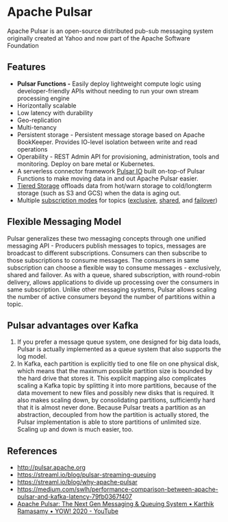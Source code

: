 # Apache Pulsar

Apache Pulsar is an open-source distributed pub-sub messaging system originally created at Yahoo and now part of the Apache Software Foundation

## Features

- **Pulsar Functions -** Easily deploy lightweight compute logic using developer-friendly APIs without needing to run your own stream processing engine
- Horizontally scalable
- Low latency with durability
- Geo-replication
- Multi-tenancy
- Persistent storage - Persistent message storage based on Apache BookKeeper. Provides IO-level isolation between write and read operations
- Operability - REST Admin API for provisioning, administration, tools and monitoring. Deploy on bare metal or Kubernetes.
- A serverless connector framework [Pulsar IO](http://pulsar.apache.org/docs/en/io-overview) built on-top-of Pulsar Functions to make moving data in and out Apache Pulsar easier.
- [Tiered Storage](http://pulsar.apache.org/docs/en/concepts-tiered-storage) offloads data from hot/warn storage to cold/longterm storage (such as S3 and GCS) when the data is aging out.
- Multiple [subscription modes](http://pulsar.apache.org/docs/en/concepts-messaging#subscription-modes) for topics ([exclusive](http://pulsar.apache.org/docs/en/concepts-messaging#exclusive), [shared](http://pulsar.apache.org/docs/en/concepts-messaging#shared), and [failover](http://pulsar.apache.org/docs/en/concepts-messaging#failover))

## Flexible Messaging Model

Pulsar generalizes these two messaging concepts through one unified messaging API - Producers publish messages to topics, messages are broadcast to different subscriptions. Consumers can then subscribe to those subscriptions to consume messages. The consumers in same subscription can choose a flexible way to consume messages - exclusively, shared and failover. As with a queue, shared subscription, with round-robin delivery, allows applications to divide up processing over the consumers in same subscription. Unlike other messaging systems, Pulsar allows scaling the number of active consumers beyond the number of partitions within a topic.

## Pulsar advantages over Kafka

1. If you prefer a message queue system, one designed for big data loads, Pulsar is actually implemented as a queue system that also supports the log model.
2. In Kafka, each partition is explicitly tied to one file on one physical disk, which means that the maximum possible partition size is bounded by the hard drive that stores it. This explicit mapping also complicates scaling a Kafka topic by splitting it into more partitions, because of the data movement to new files and possibly new disks that is required. It also makes scaling down, by consolidating partitions, sufficiently hard that it is almost never done. Because Pulsar treats a partition as an abstraction, decoupled from how the partition is actually stored, the Pulsar implementation is able to store partitions of unlimited size. Scaling up and down is much easier, too.

## References

- http://pulsar.apache.org
- https://streaml.io/blog/pulsar-streaming-queuing
- https://streaml.io/blog/why-apache-pulsar
- https://medium.com/swlh/performance-comparison-between-apache-pulsar-and-kafka-latency-79fb0367f407
- [Apache Pulsar: The Next Gen Messaging & Queuing System • Karthik Ramasamy • YOW! 2020 - YouTube](https://www.youtube.com/watch?v=_SSFM7FTI8A)
